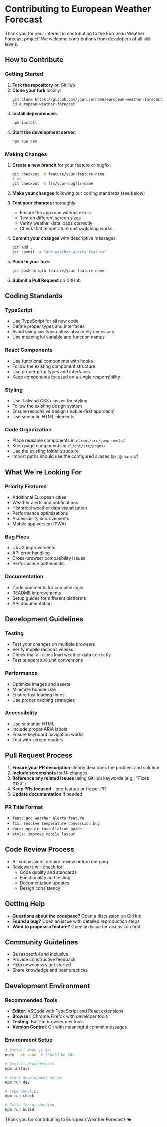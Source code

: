 # Contributing to European Weather Forecast

Thank you for your interest in contributing to the European Weather Forecast project! We welcome contributions from developers of all skill levels.

## How to Contribute

### Getting Started

1. **Fork the repository** on GitHub
2. **Clone your fork** locally:
   ```bash
   git clone https://github.com/yourusername/european-weather-forecast.git
   cd european-weather-forecast
   ```
3. **Install dependencies**:
   ```bash
   npm install
   ```
4. **Start the development server**:
   ```bash
   npm run dev
   ```

### Making Changes

1. **Create a new branch** for your feature or bugfix:
   ```bash
   git checkout -b feature/your-feature-name
   # or
   git checkout -b fix/your-bugfix-name
   ```

2. **Make your changes** following our coding standards (see below)

3. **Test your changes** thoroughly:
   - Ensure the app runs without errors
   - Test on different screen sizes
   - Verify weather data loads correctly
   - Check that temperature unit switching works

4. **Commit your changes** with descriptive messages:
   ```bash
   git add .
   git commit -m "Add weather alerts feature"
   ```

5. **Push to your fork**:
   ```bash
   git push origin feature/your-feature-name
   ```

6. **Submit a Pull Request** on GitHub

## Coding Standards

### TypeScript
- Use TypeScript for all new code
- Define proper types and interfaces
- Avoid using `any` type unless absolutely necessary
- Use meaningful variable and function names

### React Components
- Use functional components with hooks
- Follow the existing component structure
- Use proper prop types and interfaces
- Keep components focused on a single responsibility

### Styling
- Use Tailwind CSS classes for styling
- Follow the existing design system
- Ensure responsive design (mobile-first approach)
- Use semantic HTML elements

### Code Organization
- Place reusable components in `client/src/components/`
- Keep page components in `client/src/pages/`
- Use the existing folder structure
- Import paths should use the configured aliases (`@/`, `@shared/`)

## What We're Looking For

### Priority Features
- Additional European cities
- Weather alerts and notifications
- Historical weather data visualization
- Performance optimizations
- Accessibility improvements
- Mobile app version (PWA)

### Bug Fixes
- UI/UX improvements
- API error handling
- Cross-browser compatibility issues
- Performance bottlenecks

### Documentation
- Code comments for complex logic
- README improvements
- Setup guides for different platforms
- API documentation

## Development Guidelines

### Testing
- Test your changes on multiple browsers
- Verify mobile responsiveness
- Check that all cities load weather data correctly
- Test temperature unit conversions

### Performance
- Optimize images and assets
- Minimize bundle size
- Ensure fast loading times
- Use proper caching strategies

### Accessibility
- Use semantic HTML
- Include proper ARIA labels
- Ensure keyboard navigation works
- Test with screen readers

## Pull Request Process

1. **Ensure your PR description** clearly describes the problem and solution
2. **Include screenshots** for UI changes
3. **Reference any related issues** using GitHub keywords (e.g., "Fixes #123")
4. **Keep PRs focused** - one feature or fix per PR
5. **Update documentation** if needed

### PR Title Format
- `feat: add weather alerts feature`
- `fix: resolve temperature conversion bug`
- `docs: update installation guide`
- `style: improve mobile layout`

## Code Review Process

- All submissions require review before merging
- Reviewers will check for:
  - Code quality and standards
  - Functionality and testing
  - Documentation updates
  - Design consistency

## Getting Help

- **Questions about the codebase?** Open a discussion on GitHub
- **Found a bug?** Open an issue with detailed reproduction steps
- **Want to propose a feature?** Open an issue for discussion first

## Community Guidelines

- Be respectful and inclusive
- Provide constructive feedback
- Help newcomers get started
- Share knowledge and best practices

## Development Environment

### Recommended Tools
- **Editor**: VSCode with TypeScript and React extensions
- **Browser**: Chrome/Firefox with developer tools
- **Testing**: Built-in browser dev tools
- **Version Control**: Git with meaningful commit messages

### Environment Setup
```bash
# Install Node.js 18+
node --version  # Should be 18+

# Install dependencies
npm install

# Start development server
npm run dev

# Type checking
npm run check

# Build for production
npm run build
```

Thank you for contributing to European Weather Forecast! 🌤️
